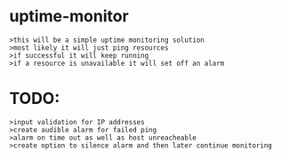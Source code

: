 # uptime-monitor

	>this will be a simple uptime monitoring solution
	>most likely it will just ping resources 
	>if successful it will keep running
	>if a resource is unavailable it will set off an alarm
# TODO:
	>input validation for IP addresses
	>create audible alarm for failed ping
	>alarm on time out as well as host unreacheable
	>create option to silence alarm and then later continue monitoring

